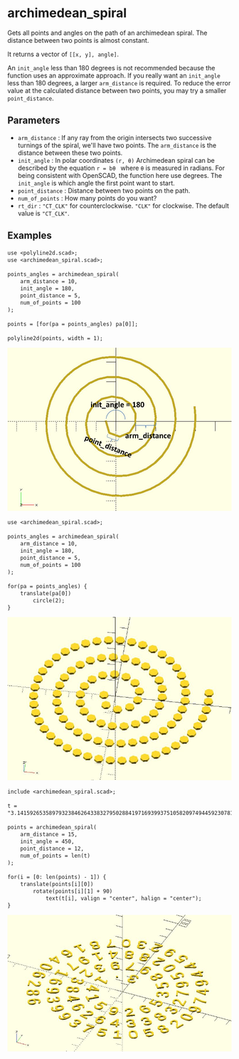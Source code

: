 # archimedean_spiral

Gets all points and angles on the path of an archimedean spiral. The distance between two  points is almost constant. 

It returns a vector of `[[x, y], angle]`. 

An `init_angle` less than 180 degrees is not recommended because the function uses an approximate approach. If you really want an `init_angle` less than 180 degrees, a larger `arm_distance` is required. To reduce the error value at the calculated distance between two points, you may try a smaller `point_distance`.

## Parameters

- `arm_distance` : If any ray from the origin intersects two successive turnings of the spiral, we'll have two points. The `arm_distance` is the distance between these two points.
- `init_angle` : In polar coordinates `(r, θ)` Archimedean spiral can be described by the equation `r = bθ ` where `θ` is measured in radians. For being consistent with OpenSCAD, the function here use degrees. The `init_angle` is which angle the first point want to start.
- `point_distance` : Distance between two points on the path.
- `num_of_points` : How many points do you want?
- `rt_dir` : `"CT_CLK"` for counterclockwise. `"CLK"` for clockwise. The default value is `"CT_CLK"`.

## Examples

	use <polyline2d.scad>;
    use <archimedean_spiral.scad>;
	
	points_angles = archimedean_spiral(
	    arm_distance = 10,
	    init_angle = 180,
	    point_distance = 5,
	    num_of_points = 100 
	); 
	
	points = [for(pa = points_angles) pa[0]];
	
	polyline2d(points, width = 1);

![archimedean_spiral](images/lib-archimedean_spiral-1.JPG)
	
    use <archimedean_spiral.scad>;
    
	points_angles = archimedean_spiral(
	    arm_distance = 10,  
	    init_angle = 180, 
	    point_distance = 5,
	    num_of_points = 100 
	); 
	
	for(pa = points_angles) {
	    translate(pa[0]) 
	        circle(2);
	}

![archimedean_spiral](images/lib-archimedean_spiral-2.JPG)

    include <archimedean_spiral.scad>;
    
    t = "3.141592653589793238462643383279502884197169399375105820974944592307816406286";

	points = archimedean_spiral(
	    arm_distance = 15,
	    init_angle = 450, 
	    point_distance = 12, 
	    num_of_points = len(t) 
	); 
	
	for(i = [0: len(points) - 1]) {
	    translate(points[i][0])          
	        rotate(points[i][1] + 90)  
	            text(t[i], valign = "center", halign = "center");
	}

![archimedean_spiral](images/lib-archimedean_spiral-3.JPG)


